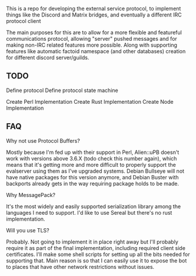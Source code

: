 This is a repo for developing the external service protocol, to implement things like the Discord and Matrix bridges, and eventually a different IRC protocol client

The main purposes for this are to allow for a more flexible and featureful communications protocol, allowing "server" pushed messages and for making non-IRC related features more possible.  Along with supporting features like automatic factoid namespace (and other databases) creation for different discord server/guilds.

TODO
----

Define protocol
  Define protocol state machine

Create Perl Implementation
Create Rust Implementation
Create Node Implementation

FAQ
---

Why not use Protocol Buffers?

Mostly because I'm fed up with their support in Perl, Alien::uPB doesn't work with versions above 3.6.X (todo check this number again), which means that it's getting more and more difficult to properly support the evalserver using them as I've upgraded systems.  Debian Bullseye will not have native packages for this version anymore, and Debian Buster with backports already gets in the way requiring package holds to be made.

Why MessagePack?

It's the most widely and easily supported serialization library among the languages I need to support.  I'd like to use Sereal but there's no rust implementation.

Will you use TLS?

Probably.  Not going to implement it in place right away but I'll probably require it as part of the final implementation, including required client side certificates.  I'll make some shell scripts for setting up all the bits needed for supporting that.  Main reason is so that I can easily use it to expose the bot to places that have other network restrictions without issues.


